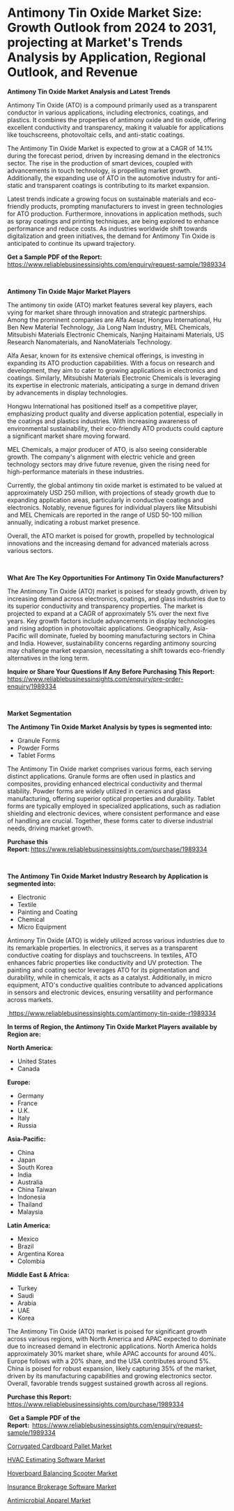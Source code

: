 <p><h1>Antimony Tin Oxide Market Size: Growth Outlook from 2024 to 2031, projecting at Market's Trends Analysis by Application, Regional Outlook, and Revenue</h1></p><p><strong>Antimony Tin Oxide Market Analysis and Latest Trends</strong></p>
<p><p>Antimony Tin Oxide (ATO) is a compound primarily used as a transparent conductor in various applications, including electronics, coatings, and plastics. It combines the properties of antimony oxide and tin oxide, offering excellent conductivity and transparency, making it valuable for applications like touchscreens, photovoltaic cells, and anti-static coatings.</p><p>The Antimony Tin Oxide Market is expected to grow at a CAGR of 14.1% during the forecast period, driven by increasing demand in the electronics sector. The rise in the production of smart devices, coupled with advancements in touch technology, is propelling market growth. Additionally, the expanding use of ATO in the automotive industry for anti-static and transparent coatings is contributing to its market expansion.</p><p>Latest trends indicate a growing focus on sustainable materials and eco-friendly products, prompting manufacturers to invest in green technologies for ATO production. Furthermore, innovations in application methods, such as spray coatings and printing techniques, are being explored to enhance performance and reduce costs. As industries worldwide shift towards digitalization and green initiatives, the demand for Antimony Tin Oxide is anticipated to continue its upward trajectory.</p></p>
<p><strong>Get a Sample PDF of the Report:&nbsp;</strong> <a href="https://www.reliablebusinessinsights.com/enquiry/request-sample/1989334?utm_campaign=39&utm_medium=2&utm_source=Github&utm_content=ia&utm_term=15112024&utm_id=antimony-tin-oxide">https://www.reliablebusinessinsights.com/enquiry/request-sample/1989334</a></p>
<p>&nbsp;</p>
<p><strong>Antimony Tin Oxide Major Market Players</strong></p>
<p><p>The antimony tin oxide (ATO) market features several key players, each vying for market share through innovation and strategic partnerships. Among the prominent companies are Alfa Aesar, Hongwu International, Hu Ben New Material Technology, Jia Long Nam Industry, MEL Chemicals, Mitsubishi Materials Electronic Chemicals, Nanjing Haitainami Materials, US Research Nanomaterials, and NanoMaterials Technology.</p><p>Alfa Aesar, known for its extensive chemical offerings, is investing in expanding its ATO production capabilities. With a focus on research and development, they aim to cater to growing applications in electronics and coatings. Similarly, Mitsubishi Materials Electronic Chemicals is leveraging its expertise in electronic materials, anticipating a surge in demand driven by advancements in display technologies.</p><p>Hongwu International has positioned itself as a competitive player, emphasizing product quality and diverse application potential, especially in the coatings and plastics industries. With increasing awareness of environmental sustainability, their eco-friendly ATO products could capture a significant market share moving forward.</p><p>MEL Chemicals, a major producer of ATO, is also seeing considerable growth. The company's alignment with electric vehicle and green technology sectors may drive future revenue, given the rising need for high-performance materials in these industries.</p><p>Currently, the global antimony tin oxide market is estimated to be valued at approximately USD 250 million, with projections of steady growth due to expanding application areas, particularly in conductive coatings and electronics. Notably, revenue figures for individual players like Mitsubishi and MEL Chemicals are reported in the range of USD 50-100 million annually, indicating a robust market presence.</p><p>Overall, the ATO market is poised for growth, propelled by technological innovations and the increasing demand for advanced materials across various sectors.</p></p>
<p>&nbsp;</p>
<p><strong>What Are The Key Opportunities For Antimony Tin Oxide Manufacturers?</strong></p>
<p><p>The Antimony Tin Oxide (ATO) market is poised for steady growth, driven by increasing demand across electronics, coatings, and glass industries due to its superior conductivity and transparency properties. The market is projected to expand at a CAGR of approximately 5% over the next five years. Key growth factors include advancements in display technologies and rising adoption in photovoltaic applications. Geographically, Asia-Pacific will dominate, fueled by booming manufacturing sectors in China and India. However, sustainability concerns regarding antimony sourcing may challenge market expansion, necessitating a shift towards eco-friendly alternatives in the long term.</p></p>
<p><strong>Inquire or Share Your Questions If Any Before Purchasing This Report:</strong> <a href="https://www.reliablebusinessinsights.com/enquiry/pre-order-enquiry/1989334?utm_campaign=39&utm_medium=2&utm_source=Github&utm_content=ia&utm_term=15112024&utm_id=antimony-tin-oxide">https://www.reliablebusinessinsights.com/enquiry/pre-order-enquiry/1989334</a></p>
<p>&nbsp;</p>
<p><strong>Market Segmentation</strong></p>
<p><strong>The Antimony Tin Oxide Market Analysis by types is segmented into:</strong></p>
<p><ul><li>Granule Forms</li><li>Powder Forms</li><li>Tablet Forms</li></ul></p>
<p><p>The Antimony Tin Oxide market comprises various forms, each serving distinct applications. Granule forms are often used in plastics and composites, providing enhanced electrical conductivity and thermal stability. Powder forms are widely utilized in ceramics and glass manufacturing, offering superior optical properties and durability. Tablet forms are typically employed in specialized applications, such as radiation shielding and electronic devices, where consistent performance and ease of handling are crucial. Together, these forms cater to diverse industrial needs, driving market growth.</p></p>
<p><strong>Purchase this Report:&nbsp;</strong><a href="https://www.reliablebusinessinsights.com/purchase/1989334?utm_campaign=39&utm_medium=2&utm_source=Github&utm_content=ia&utm_term=15112024&utm_id=antimony-tin-oxide">https://www.reliablebusinessinsights.com/purchase/1989334</a></p>
<p>&nbsp;</p>
<p><strong>The Antimony Tin Oxide Market Industry Research by Application is segmented into:</strong></p>
<p><ul><li>Electronic</li><li>Textile</li><li>Painting and Coating</li><li>Chemical</li><li>Micro Equipment</li></ul></p>
<p><p>Antimony Tin Oxide (ATO) is widely utilized across various industries due to its remarkable properties. In electronics, it serves as a transparent conductive coating for displays and touchscreens. In textiles, ATO enhances fabric properties like conductivity and UV protection. The painting and coating sector leverages ATO for its pigmentation and durability, while in chemicals, it acts as a catalyst. Additionally, in micro equipment, ATO's conductive qualities contribute to advanced applications in sensors and electronic devices, ensuring versatility and performance across markets.</p></p>
<p><a href="https://www.reliablebusinessinsights.com/antimony-tin-oxide-r1989334?utm_campaign=39&utm_medium=2&utm_source=Github&utm_content=ia&utm_term=15112024&utm_id=antimony-tin-oxide">&nbsp;https://www.reliablebusinessinsights.com/antimony-tin-oxide-r1989334</a></p>
<p><strong>In terms of Region, the Antimony Tin Oxide Market Players available by Region are:</strong></p>
<p>
    <p> <strong> North America: </strong>
        <ul>
            <li>United States</li>
            <li>Canada</li>
        </ul>
        </p> 
    <p> <strong> Europe: </strong>
        <ul>
            <li>Germany</li>
            <li>France</li>
            <li>U.K.</li>
            <li>Italy</li>
            <li>Russia</li>
        </ul>
        </p> 
    <p> <strong> Asia-Pacific: </strong>
        <ul>
            <li>China</li>
            <li>Japan</li>
            <li>South Korea</li>
            <li>India</li>
            <li>Australia</li>
            <li>China Taiwan</li>
            <li>Indonesia</li>
            <li>Thailand</li>
            <li>Malaysia</li>
        </ul>
        </p> 
    <p> <strong> Latin America: </strong>
        <ul>
            <li>Mexico</li>
            <li>Brazil</li>
            <li>Argentina Korea</li>
            <li>Colombia</li>
        </ul>
        </p> 
    <p> <strong> Middle East & Africa: </strong>
        <ul>
            <li>Turkey</li>
            <li>Saudi</li>
            <li>Arabia</li>
            <li>UAE</li>
            <li>Korea</li>
        </ul>
    </p>
    </p>
<p><p>The Antimony Tin Oxide (ATO) market is poised for significant growth across various regions, with North America and APAC expected to dominate due to increased demand in electronic applications. North America holds approximately 30% market share, while APAC accounts for around 40%. Europe follows with a 20% share, and the USA contributes around 5%. China is poised for robust expansion, likely capturing 35% of the market, driven by its manufacturing capabilities and growing electronics sector. Overall, favorable trends suggest sustained growth across all regions.</p></p>
<p><strong>Purchase this Report: </strong><a href="https://www.reliablebusinessinsights.com/purchase/1989334?utm_campaign=39&utm_medium=2&utm_source=Github&utm_content=ia&utm_term=15112024&utm_id=antimony-tin-oxide">https://www.reliablebusinessinsights.com/purchase/1989334</a></p>
<p>&nbsp;<strong>Get a Sample PDF of the Report:&nbsp;&nbsp;</strong><a href="https://www.reliablebusinessinsights.com/enquiry/request-sample/1989334?utm_campaign=39&utm_medium=2&utm_source=Github&utm_content=ia&utm_term=15112024&utm_id=antimony-tin-oxide">https://www.reliablebusinessinsights.com/enquiry/request-sample/1989334</a></p>
<p><strong></strong></p>
<p><p><a href="https://www.linkedin.com/pulse/opportunities-challenges-corrugated-cardboard-pallet-market-h8k7c?utm_campaign=39&utm_medium=2&utm_source=Github&utm_content=ia&utm_term=15112024&utm_id=antimony-tin-oxide">Corrugated Cardboard Pallet Market</a></p><p><a href="https://issuu.com/reportprime-2/docs/hvac-estimating-software-market-siz_a77463b34207ac?utm_campaign=39&utm_medium=2&utm_source=Github&utm_content=ia&utm_term=15112024&utm_id=antimony-tin-oxide">HVAC Estimating Software Market</a></p><p><a href="https://www.linkedin.com/pulse/hoverboard-balancing-scooter-market-forecast-global-trends-l089c?utm_campaign=39&utm_medium=2&utm_source=Github&utm_content=ia&utm_term=15112024&utm_id=antimony-tin-oxide">Hoverboard Balancing Scooter Market</a></p><p><a href="https://issuu.com/reportprime-2/docs/insurance-brokerage-software-market_84de4c91a99a38?utm_campaign=39&utm_medium=2&utm_source=Github&utm_content=ia&utm_term=15112024&utm_id=antimony-tin-oxide">Insurance Brokerage Software Market</a></p><p><a href="https://www.linkedin.com/pulse/antimicrobial-apparel-market-size-share-trends-analysis-mazpc?utm_campaign=39&utm_medium=2&utm_source=Github&utm_content=ia&utm_term=15112024&utm_id=antimony-tin-oxide">Antimicrobial Apparel Market</a></p></p>
